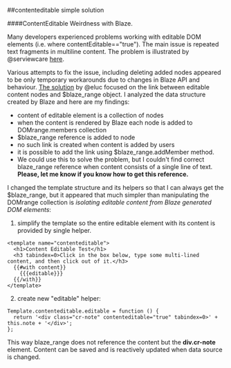 ##contenteditable simple solution

####ContentEditable Weirdness with Blaze.

Many developers experienced problems working with editable DOM elements (i.e. where contentEditable=="true"). The main issue is repeated text fragments in multiline content. The problem is illustrated by @serviewcare [here](https://github.com/serviewcare/contenteditable).

Various attempts to fix the issue, including deleting added nodes appeared to be only temporary workarounds due to changes in Blaze API and behaviour. [The solution](https://github.com/eluck/contenteditable) by @eluc focused on the link between editable content nodes and $blaze_range object. I analyzed the data structure created by Blaze and here are my findings:
* content of editable element is a collection of nodes
* when the content is rendered by Blaze each node is added to DOMrange.members collection
* $blaze_range reference is added to node
* no such link is created when content is added by users 
* it is possible to add the link using $blaze_range.addMember method. 
* We could use this to solve the problem, but I couldn't find correct blaze_range reference when content consists of a single line of text. **Please, let me know if you know how to get this reference.**  

I changed the template structure and its helpers so that I can always get the $blaze_range, but it appeared that much simpler than manipulating the DOMrange collection is *isolating editable content from Blaze generated DOM elements*:

1. simplify the template so the entire editable element with its content is provided by single helper.
```
<template name="contenteditable">
  <h1>Content Editable Test</h1>
  <h3 tabindex=0>Click in the box below, type some multi-lined content, and then click out of it.</h3>
  {{#with content}}
    {{{editable}}}
  {{/with}}
</template>
```
2. create new "editable" helper: 
```
Template.contenteditable.editable = function () {
  return '<div class="cr-note" contenteditable="true" tabindex=0>' + this.note + '</div>';
};
```

This way blaze_range does not reference the content but the **div.cr-note** element. Content can be saved and is reactively updated when data source is changed. 

